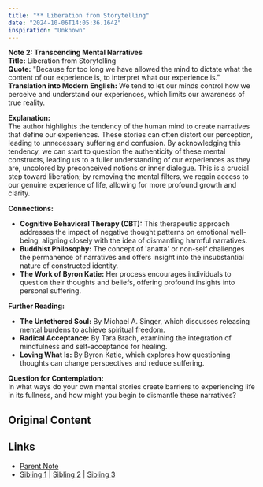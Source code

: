 ```yaml
---
title: "** Liberation from Storytelling"
date: "2024-10-06T14:05:36.164Z"
inspiration: "Unknown"
---
```


  
**Note 2: Transcending Mental Narratives**  
**Title:** Liberation from Storytelling  
**Quote:** "Because for too long we have allowed the mind to dictate what the content of our experience is, to interpret what our experience is."  
**Translation into Modern English:** We tend to let our minds control how we perceive and understand our experiences, which limits our awareness of true reality.  

**Explanation:**  
The author highlights the tendency of the human mind to create narratives that define our experiences. These stories can often distort our perception, leading to unnecessary suffering and confusion. By acknowledging this tendency, we can start to question the authenticity of these mental constructs, leading us to a fuller understanding of our experiences as they are, uncolored by preconceived notions or inner dialogue. This is a crucial step toward liberation; by removing the mental filters, we regain access to our genuine experience of life, allowing for more profound growth and clarity.

**Connections:**  
- **Cognitive Behavioral Therapy (CBT):** This therapeutic approach addresses the impact of negative thought patterns on emotional well-being, aligning closely with the idea of dismantling harmful narratives.  
- **Buddhist Philosophy:** The concept of 'anatta' or non-self challenges the permanence of narratives and offers insight into the insubstantial nature of constructed identity.  
- **The Work of Byron Katie:** Her process encourages individuals to question their thoughts and beliefs, offering profound insights into personal suffering.

**Further Reading:**  
- **The Untethered Soul:** By Michael A. Singer, which discusses releasing mental burdens to achieve spiritual freedom.  
- **Radical Acceptance:** By Tara Brach, examining the integration of mindfulness and self-acceptance for healing.  
- **Loving What Is:** By Byron Katie, which explores how questioning thoughts can change perspectives and reduce suffering.  

**Question for Contemplation:**  
In what ways do your own mental stories create barriers to experiencing life in its fullness, and how might you begin to dismantle these narratives?  


## Original Content



## Links

- [Parent Note](/parent-note.md)
- [Sibling 1](/zettel1.md) | [Sibling 2](/zettel2.md) | [Sibling 3](/zettel3.md)
